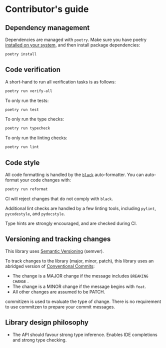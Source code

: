 # Contributor's guide

## Dependency management

Dependencies are managed with `poetry`. Make sure you have poetry
[installed on your system](https://python-poetry.org/docs/#installation),
and then install package dependencies:

```bash
poetry install
```

## Code verification

A short-hand to run all verification tasks is as follows:

```bash
poetry run verify-all
```

To only run the tests:

```bash
poetry run test
```

To only run the type checks:

```bash
poetry run typecheck 
```

To only run the linting checks:

```bash
poetry run lint 
```

## Code style

All code formatting is handled by the
[`black`](https://black.readthedocs.io/) auto-formatter. You can
auto-format your code changes with:

```bash
poetry run reformat
```

CI will reject changes that do not comply with `black`.

Additional lint checks are handled by a few linting tools, including
`pylint`, `pycodestyle`, and `pydocstyle`.

Type hints are strongly encouraged, and are checked during CI.

## Versioning and tracking changes

This library uses [Semantic Versioning](https://semver.org/) (semver).

To track changes to the library (major, minor, patch), this library
uses an abridged version of [Conventional Commits](https://woile.github.io/commitizen/tutorials/writing_commits/#conventional-commits):

- The change is a MAJOR change if the message includes `BREAKING CHANGE` .
- The change is a MINOR change if the message begins with `feat`.
- All other changes are assumed to be PATCH.

commitizen is used to evaluate the type of change. There is no requirement
to use commitzen to prepare your commit messages.

## Library design philosophy

- The API should favour strong type inference. Enables IDE completions
  and strong type checking.
